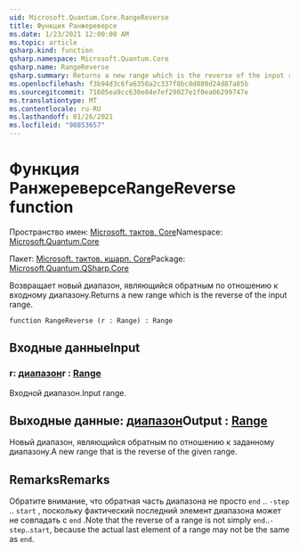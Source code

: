 ```yaml
---
uid: Microsoft.Quantum.Core.RangeReverse
title: Функция Ранжереверсе
ms.date: 1/23/2021 12:00:00 AM
ms.topic: article
qsharp.kind: function
qsharp.namespace: Microsoft.Quantum.Core
qsharp.name: RangeReverse
qsharp.summary: Returns a new range which is the reverse of the input range.
ms.openlocfilehash: f3b94d3c6fa6350a2c337f8bc8d889d24d87a85b
ms.sourcegitcommit: 71605ea9cc630e84e7ef29027e1f0ea06299747e
ms.translationtype: MT
ms.contentlocale: ru-RU
ms.lasthandoff: 01/26/2021
ms.locfileid: "98853657"
---
```

# <a name="rangereverse-function"></a><span data-ttu-id="7fd3a-102">Функция Ранжереверсе</span><span class="sxs-lookup"><span data-stu-id="7fd3a-102">RangeReverse function</span></span>

<span data-ttu-id="7fd3a-103">Пространство имен: [Microsoft. тактов. Core](xref:Microsoft.Quantum.Core)</span><span class="sxs-lookup"><span data-stu-id="7fd3a-103">Namespace: [Microsoft.Quantum.Core](xref:Microsoft.Quantum.Core)</span></span>

<span data-ttu-id="7fd3a-104">Пакет: [Microsoft. тактов. кшарп. Core](https://nuget.org/packages/Microsoft.Quantum.QSharp.Core)</span><span class="sxs-lookup"><span data-stu-id="7fd3a-104">Package: [Microsoft.Quantum.QSharp.Core](https://nuget.org/packages/Microsoft.Quantum.QSharp.Core)</span></span>


<span data-ttu-id="7fd3a-105">Возвращает новый диапазон, являющийся обратным по отношению к входному диапазону.</span><span class="sxs-lookup"><span data-stu-id="7fd3a-105">Returns a new range which is the reverse of the input range.</span></span>

```qsharp
function RangeReverse (r : Range) : Range
```


## <a name="input"></a><span data-ttu-id="7fd3a-106">Входные данные</span><span class="sxs-lookup"><span data-stu-id="7fd3a-106">Input</span></span>

### <a name="r--range"></a><span data-ttu-id="7fd3a-107">r: [диапазон](xref:microsoft.quantum.lang-ref.range)</span><span class="sxs-lookup"><span data-stu-id="7fd3a-107">r : [Range](xref:microsoft.quantum.lang-ref.range)</span></span>

<span data-ttu-id="7fd3a-108">Входной диапазон.</span><span class="sxs-lookup"><span data-stu-id="7fd3a-108">Input range.</span></span>



## <a name="output--range"></a><span data-ttu-id="7fd3a-109">Выходные данные: [диапазон](xref:microsoft.quantum.lang-ref.range)</span><span class="sxs-lookup"><span data-stu-id="7fd3a-109">Output : [Range](xref:microsoft.quantum.lang-ref.range)</span></span>

<span data-ttu-id="7fd3a-110">Новый диапазон, являющийся обратным по отношению к заданному диапазону.</span><span class="sxs-lookup"><span data-stu-id="7fd3a-110">A new range that is the reverse of the given range.</span></span>

## <a name="remarks"></a><span data-ttu-id="7fd3a-111">Remarks</span><span class="sxs-lookup"><span data-stu-id="7fd3a-111">Remarks</span></span>

<span data-ttu-id="7fd3a-112">Обратите внимание, что обратная часть диапазона не просто `end` .. `-step` .. `start` , поскольку фактический последний элемент диапазона может не совпадать с `end` .</span><span class="sxs-lookup"><span data-stu-id="7fd3a-112">Note that the reverse of a range is not simply `end`..`-step`..`start`, because the actual last element of a range may not be the same as `end`.</span></span>